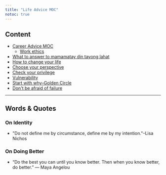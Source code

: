 ```yaml
---
title: "Life Advice MOC"
notoc: true
---
```


## Content
- [Career Advice MOC](moc/career-advice.md)
	- [Work ethics](notes/work-ethics.md)
- [What to answer to mamamatay din tayong lahat](notes/mamamatay.md)
- [How to change your life](notes/change-life.md)
- [Choose your perspective](notes/choose-perspective.md)
- [Check your privilege](notes/privilege.md)
- [Vulnerability](notes/vulnerability.md)
- [Start with why–Golden Circle](notes/perdev/life-advice/start-with-why.md)
- [Don't be afraid of failure](notes/afraid-failure.md)

---
## Words & Quotes
### On Identity
- "Do not define me by circumstance, define me by my intention."–Lisa Nichos

### On Doing Better
- “Do the best you can until you know better. Then when you know better, do better.” ― Maya Angelou

